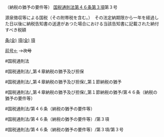 （納税の猶予の要件等）
[国税通則法第４６条第３項](国税通則法＿＿＿＿＿第４６条第３項)第３号

源泉徴収等による国税（その附帯税を含む。）　その法定納期限から一年を経過した日以後に納税告知書の送達があつた場合における当該告知書に記載された納付すべき税額

[条(全)](国税通則法＿＿＿＿＿第４６条_.md)    [項(全)](国税通則法＿＿＿＿＿第４６条第３項_.md)    [項](国税通則法＿＿＿＿＿第４６条第３項.md)

[前号←](国税通則法＿＿＿＿＿第４６条第３項第２号.md)  ~~→次号~~

#国税通則法

#国税通則法/_第４章納税の猶予及び担保

#国税通則法/_第４章納税の猶予及び担保/_第１節納税の猶予

#国税通則法/_第４章納税の猶予及び担保/_第１節納税の猶予/第４６条（納税の猶予の要件等）

#国税通則法/第４６条（納税の猶予の要件等）

#国税通則法/第４６条（納税の猶予の要件等）/第３項

#国税通則法/第４６条（納税の猶予の要件等）/第３項/第３号


